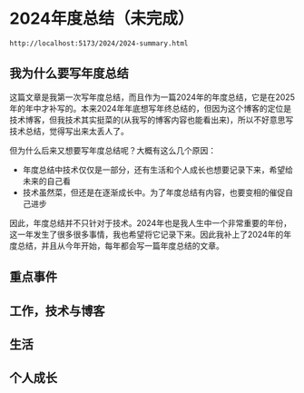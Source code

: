 # 2024年度总结（未完成）

```
http://localhost:5173/2024/2024-summary.html
```

## 我为什么要写年度总结

这篇文章是我第一次写年度总结，而且作为一篇2024年的年度总结，它是在2025年的年中才补写的。本来2024年年底想写年终总结的，但因为这个博客的定位是技术博客，但我技术其实挺菜的(从我写的博客内容也能看出来)，所以不好意思写技术总结，觉得写出来太丢人了。

但为什么后来又想要写年度总结呢？大概有这么几个原因：

* 年度总结中技术仅仅是一部分，还有生活和个人成长也想要记录下来，希望给未来的自己看
* 技术虽然菜，但还是在逐渐成长中。为了年度总结有内容，也要变相的催促自己进步

因此，年度总结并不只针对于技术。2024年也是我人生中一个非常重要的年份，这一年发生了很多很多事情，我也希望将它记录下来。因此我补上了2024年的年度总结，并且从今年开始，每年都会写一篇年度总结的文章。

## 重点事件

## 工作，技术与博客

## 生活

## 个人成长

